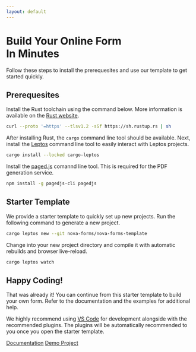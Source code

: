```yaml
---
layout: default
---
```


# Build Your Online Form<br> In Minutes

Follow these steps to install the prerequesites and use our template to get started quickly.

## Prerequesites

Install the Rust toolchain using the command below. More information is available on the [Rust website](https://www.rust-lang.org/tools/install).

```sh
curl --proto '=https' --tlsv1.2 -sSf https://sh.rustup.rs | sh
```

After installing Rust, the `cargo` command line tool should be available. Next, install the [Leptos](https://github.com/leptos-rs/cargo-leptos) command line tool to easily interact with Leptos projects.

```sh
cargo install --locked cargo-leptos
```

Install the [paged.js]() comannd line tool. This is required for the PDF generation service.

```sh
npm install -g pagedjs-cli pagedjs
```

## Starter Template

We provide a starter template to quickly set up new projects. Run the following command to generate a new project.

```sh
cargo leptos new --git nova-forms/nova-forms-template
```

Change into your new project directory and compile it with automatic rebuilds and browser live-reload.

```sh
cargo leptos watch
```

## Happy Coding!

That was already it! You can continue from this starter template to build your own form. Refer to the documentation and the examples for additional help.

We highly recommend using [VS Code](https://code.visualstudio.com/) for development alongside with the recommended plugins. The plugins will be automatically recommended to you once you open the starter template.

<div class="button-row">
    <a class="button" href="https://docs.rs/nova-forms/latest/nova_forms/">Documentation</a>
    <a class="button" href="https://github.com/nova-forms/nova-forms-demo">Demo Project</a>
</div>
